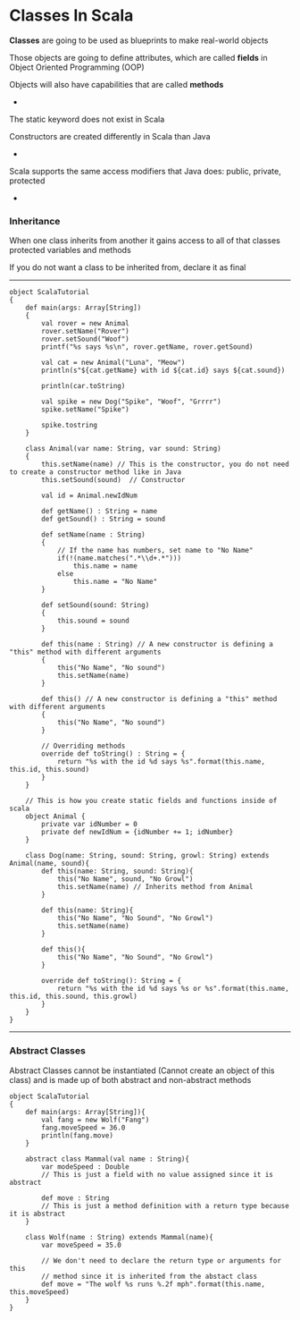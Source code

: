 # Classes In Scala

**Classes** are going to be used as blueprints to make real-world objects

Those objects are going to define attributes, which are called **fields** in Object Oriented Programming (OOP)

Objects will also have capabilities that are called **methods**

-

The static keyword does not exist in Scala

Constructors are created differently in Scala than Java

-

Scala supports the same access modifiers that Java does: public, private, protected

-

### Inheritance

When one class inherits from another it gains access to all of that classes protected variables and methods

If you do not want a class to be inherited from, declare it as final

***

```
object ScalaTutorial
{
    def main(args: Array[String])
    {
        val rover = new Animal
        rover.setName("Rover")
        rover.setSound("Woof")
        printf("%s says %s\n", rover.getName, rover.getSound)

        val cat = new Animal("Luna", "Meow")
        println(s"${cat.getName} with id ${cat.id} says ${cat.sound})

        println(car.toString)

        val spike = new Dog("Spike", "Woof", "Grrrr")
        spike.setName("Spike")

        spike.tostring
    }

    class Animal(var name: String, var sound: String)
    {
        this.setName(name) // This is the constructor, you do not need to create a constructor method like in Java
        this.setSound(sound)  // Constructor

        val id = Animal.newIdNum

        def getName() : String = name
        def getSound() : String = sound

        def setName(name : String)
        {
            // If the name has numbers, set name to "No Name"
            if(!(name.matches(".*\\d+.*")))
                this.name = name
            else
                this.name = "No Name"
        }

        def setSound(sound: String)
        {
            this.sound = sound
        }

        def this(name : String) // A new constructor is defining a "this" method with different arguments
        {
            this("No Name", "No sound")
            this.setName(name)
        }

        def this() // A new constructor is defining a "this" method with different arguments
        {
            this("No Name", "No sound")
        }

        // Overriding methods
        override def toString() : String = {
            return "%s with the id %d says %s".format(this.name, this.id, this.sound)
        }
    }

    // This is how you create static fields and functions inside of scala
    object Animal {
        private var idNumber = 0
        private def newIdNum = {idNumber += 1; idNumber}
    }

    class Dog(name: String, sound: String, growl: String) extends Animal(name, sound){
        def this(name: String, sound: String){
            this("No Name", sound, "No Growl")
            this.setName(name) // Inherits method from Animal
        }

        def this(name: String){
            this("No Name", "No Sound", "No Growl")
            this.setName(name)
        }

        def this(){
            this("No Name", "No Sound", "No Growl")
        }

        override def toString(): String = {
            return "%s with the id %d says %s or %s".format(this.name, this.id, this.sound, this.growl)
        }
    }
}
```

***

### Abstract Classes

Abstract Classes cannot be instantiated (Cannot create an object of this class) and is made up of both abstract and non-abstract methods

```
object ScalaTutorial
{
    def main(args: Array[String]){
        val fang = new Wolf("Fang")
        fang.moveSpeed = 36.0
        println(fang.move)
    }

    abstract class Mammal(val name : String){
        var modeSpeed : Double
        // This is just a field with no value assigned since it is abstract

        def move : String
        // This is just a method definition with a return type because it is abstract
    }

    class Wolf(name : String) extends Mammal(name){
        var moveSpeed = 35.0

        // We don't need to declare the return type or arguments for this
        // method since it is inherited from the abstact class
        def move = "The wolf %s runs %.2f mph".format(this.name, this.moveSpeed)
    }
}
```

